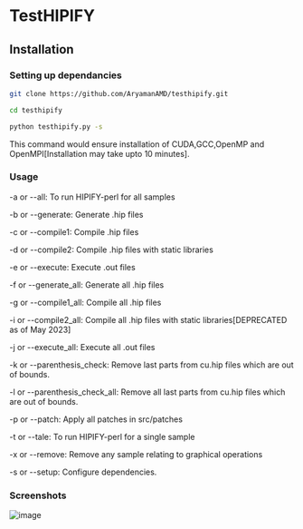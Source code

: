 # TestHIPIFY
## Installation
### Setting up dependancies
```bash
git clone https://github.com/AryamanAMD/testhipify.git
```
```bash
cd testhipify
```
```bash
python testhipify.py -s
```
This command would ensure installation of CUDA,GCC,OpenMP and OpenMPI[Installation may take upto 10 minutes].
### Usage
-a or --all: To run HIPIFY-perl for all samples

-b or --generate: Generate .hip files

-c or --compile1: Compile .hip files

-d or --compile2: Compile .hip files with static libraries

-e or --execute: Execute .out files

-f or --generate_all: Generate all .hip files

-g or --compile1_all: Compile all .hip files

-i or --compile2_all: Compile all .hip files with static libraries[DEPRECATED as of May 2023]

-j or --execute_all: Execute all .out files

-k or --parenthesis_check: Remove last parts from cu.hip files which are out of bounds.

-l or --parenthesis_check_all: Remove all last parts from cu.hip files which are out of bounds.

-p or --patch: Apply all patches in src/patches

-t or --tale: To run HIPIFY-perl for a single sample

-x or --remove: Remove any sample relating to graphical operations

-s or --setup: Configure dependencies.

### Screenshots

![image](https://user-images.githubusercontent.com/115460120/215019805-efe0a5eb-5520-4b90-8bb5-81636a79afd1.png)
